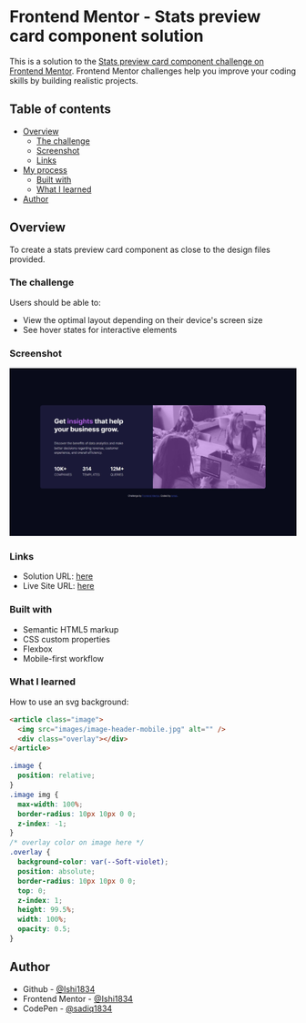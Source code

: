 # Frontend Mentor - Stats preview card component solution

This is a solution to the [Stats preview card component challenge on Frontend Mentor](https://www.frontendmentor.io/challenges/stats-preview-card-component-8JqbgoU62). Frontend Mentor challenges help you improve your coding skills by building realistic projects.

## Table of contents

- [Overview](#overview)
  - [The challenge](#the-challenge)
  - [Screenshot](#screenshot)
  - [Links](#links)
- [My process](#my-process)
  - [Built with](#built-with)
  - [What I learned](#what-i-learned)
- [Author](#author)

## Overview

To create a stats preview card component as close to the design files provided.

### The challenge

Users should be able to:

- View the optimal layout depending on their device's screen size
- See hover states for interactive elements

### Screenshot

![](screenshot.JPG)

### Links

- Solution URL: [here](https://github.com/Ishi1834/stats-preview-card-component)
- Live Site URL: [here](https://ishi1834.github.io/stats-preview-card-component/)

### Built with

- Semantic HTML5 markup
- CSS custom properties
- Flexbox
- Mobile-first workflow

### What I learned

How to use an svg background:

```html
<article class="image">
  <img src="images/image-header-mobile.jpg" alt="" />
  <div class="overlay"></div>
</article>
```

```css
.image {
  position: relative;
}
.image img {
  max-width: 100%;
  border-radius: 10px 10px 0 0;
  z-index: -1;
}
/* overlay color on image here */
.overlay {
  background-color: var(--Soft-violet);
  position: absolute;
  border-radius: 10px 10px 0 0;
  top: 0;
  z-index: 1;
  height: 99.5%;
  width: 100%;
  opacity: 0.5;
}
```

## Author

- Github - [@Ishi1834](https://github.com/Ishi1834)
- Frontend Mentor - [@Ishi1834](https://www.frontendmentor.io/profile/Ishi1834)
- CodePen - [@sadiq1834](https://codepen.io/sadiq1834)
